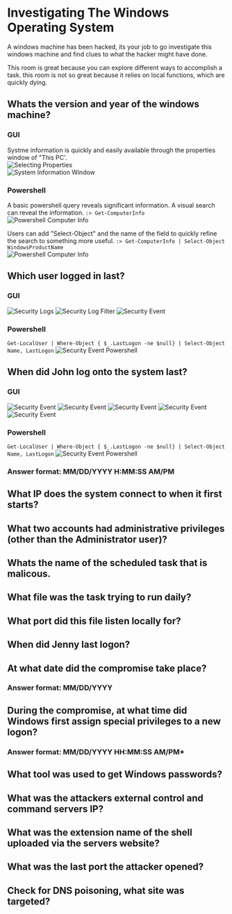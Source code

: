 # Investigating The Windows Operating System  
A windows machine has been hacked, its your job to go investigate this windows machine and find clues to what the hacker might have done.

This room is great because you can explore different ways to accomplish a task.
this room is not so great because it relies on local functions, which are quickly dying.

## Whats the version and year of the windows machine?

### GUI

Systme information is quickly and easily available through the properties window of "This PC'.  
![Selecting Properties](assets/investigate-windows-00.png)  
![System Information Window](assets/investigate-windows-01.png)  

### Powershell

A basic powershell query reveals significant information. A visual search can reveal the information.
`:> Get-ComputerInfo`  
![Powershell Computer Info](assets/investigate-windows-02.png)  
  
Users can add "Select-Object" and the name of the field to quickly refine the search to something more useful. 
`:> Get-ComputerInfo | Select-Object WindowsProductName`  
![Powershell Computer Info](assets/investigate-windows-03.png)  
  
## Which user logged in last?

### GUI

![Security Logs](assets/investigate-windows-05.png)
![Security Log Filter](assets/investigate-windows-04.png)
![Security Event](assets/investigate-windows-06.png)

### Powershell

`Get-LocalUser | Where-Object { $_.LastLogon -ne $null} | Select-Object Name, LastLogon`
![Security Event Powershell](assets/investigate-windows-07.png)

## When did John log onto the system last?

### GUI

![Security Event](assets/investigate-windows-07.png)
![Security Event](assets/investigate-windows-08.png)
![Security Event](assets/investigate-windows-09.png)
![Security Event](assets/investigate-windows-10.png)
![Security Event](assets/investigate-windows-11.png)

### Powershell

`Get-LocalUser | Where-Object { $_.LastLogon -ne $null} | Select-Object Name, LastLogon`
![Security Event Powershell](assets/investigate-windows-07.png)


### Answer format: MM/DD/YYYY H:MM:SS AM/PM



## What IP does the system connect to when it first starts?

## What two accounts had administrative privileges (other than the Administrator user)?

## Whats the name of the scheduled task that is malicous.

## What file was the task trying to run daily?

## What port did this file listen locally for?

## When did Jenny last logon?

## At what date did the compromise take place?

### Answer format: MM/DD/YYYY

## During the compromise, at what time did Windows first assign special privileges to a new logon?

### Answer format: MM/DD/YYYY HH:MM:SS AM/PM*

## What tool was used to get Windows passwords?

## What was the attackers external control and command servers IP?

## What was the extension name of the shell uploaded via the servers website?

## What was the last port the attacker opened?

## Check for DNS poisoning, what site was targeted?
